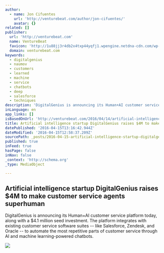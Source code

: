 ```yaml
---
author:
  - name: Jon Cifuentes
    url: 'http://venturebeat.com/author/jon-cifuentes/'
    avatar: {}
related: []
publisher:
  url: 'http://venturebeat.com'
  name: VentureBeat
  favicon: 'http://1u88jj3r4db2x4txp44yqfj1.wpengine.netdna-cdn.com/wp-content/themes/vbnews/img/favicon.ico'
  domain: venturebeat.com
keywords:
  - digitalgenius
  - naumov
  - customers
  - learned
  - machine
  - service
  - chatbots
  - deep
  - salesforce
  - techniques
description: 'DigitalGenius is announcing its Human+AI customer service platform today, along with a $4.1 million seed investment. The platform integrates with existing customer service software suites -- like Salesforce, Zendesk, and Oracle -- to automate the most repetitive parts of customer service through AI and machine learning-powered chatbots.'
inLanguage: en
app_links: []
isBasedOnUrl: 'http://venturebeat.com/2016/04/14/artificial-intelligence-startup-digitalgenius-raises-4m-to-make-customer-service-agents-superhuman/'
title: Artificial intelligence startup DigitalGenius raises $4M to make customer service agents superhuman
datePublished: '2016-04-15T13:16:42.944Z'
dateModified: '2016-04-15T12:58:37.209Z'
sourcePath: _posts/2016-04-15-artificial-intelligence-startup-digitalgenius-raises-dollar4m-to.md
published: true
inFeed: true
hasPage: false
inNav: false
_context: 'http://schema.org'
_type: MediaObject

---
```

<article style=""><h1>Artificial intelligence startup DigitalGenius raises $4M to make customer service agents superhuman</h1><p>DigitalGenius is announcing its Human+AI customer service platform today, along with a $4.1 million seed investment. The platform integrates with existing customer service software suites -- like Salesforce, Zendesk, and Oracle -- to automate the most repetitive parts of customer service through AI and machine learning-powered chatbots.</p><img src="http://1u88jj3r4db2x4txp44yqfj1.wpengine.netdna-cdn.com/wp-content/uploads/2016/04/UserJourney-780x454.jpg" /></article>